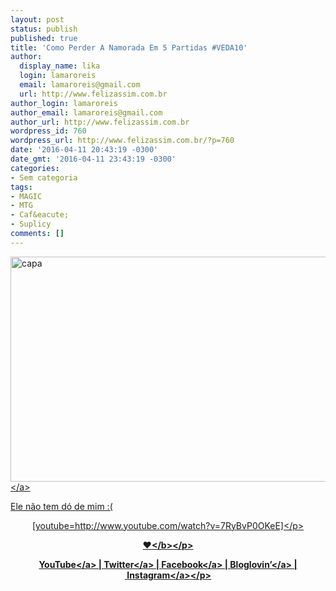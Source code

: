 ```yaml
---
layout: post
status: publish
published: true
title: 'Como Perder A Namorada Em 5 Partidas #VEDA10'
author:
  display_name: lika
  login: lamaroreis
  email: lamaroreis@gmail.com
  url: http://www.felizassim.com.br
author_login: lamaroreis
author_email: lamaroreis@gmail.com
author_url: http://www.felizassim.com.br
wordpress_id: 760
wordpress_url: http://www.felizassim.com.br/?p=760
date: '2016-04-11 20:43:19 -0300'
date_gmt: '2016-04-11 23:43:19 -0300'
categories:
- Sem categoria
tags:
- MAGIC
- MTG
- Caf&eacute;
- Suplicy
comments: []
---
```

<p><a href="http:&#47;&#47;www.felizassim.com.br&#47;wp-content&#47;uploads&#47;2016&#47;04&#47;capa10.jpg"><img class="aligncenter size-large wp-image-761" src="http:&#47;&#47;www.felizassim.com.br&#47;wp-content&#47;uploads&#47;2016&#47;04&#47;capa10-1024x576.jpg" alt="capa" width="640" height="360" &#47;><&#47;a></p>
<p>Ele n&atilde;o tem d&oacute; de mim :(</p>
<p style="text-align: center;">[youtube=http:&#47;&#47;www.youtube.com&#47;watch?v=7RyBvP0OKeE]<&#47;p></p>
<p style="text-align: center;"><b>&hearts;<&#47;b><&#47;p></p>
<p style="text-align: center;"><a href="https:&#47;&#47;www.youtube.com&#47;channel&#47;UCTk3xkOSzWzf8Ba-wJN8jDA" target="_blank">YouTube<&#47;a> |&nbsp;<a href="https:&#47;&#47;twitter.com&#47;pocketlika" target="_blank">Twitter<&#47;a>&nbsp;|&nbsp;<a href="http:&#47;&#47;www.facebook.com&#47;blogfelizassim" target="_blank">Facebook<&#47;a>&nbsp;|&nbsp;<a href="https:&#47;&#47;www.bloglovin.com&#47;blogs&#47;feliz-assim-14224049" target="_blank">Bloglovin&rsquo;<&#47;a>&nbsp;|&nbsp;<a href="http:&#47;&#47;instagram.com&#47;pocketlika" target="_blank">Instagram<&#47;a><&#47;p></p>
